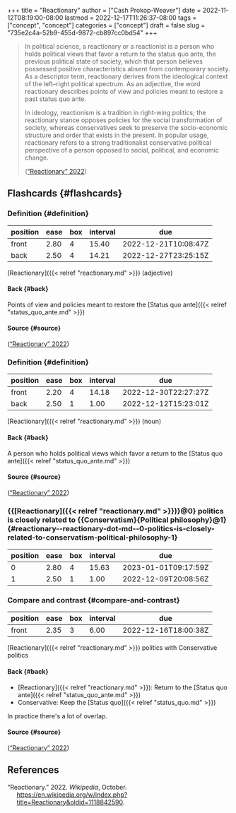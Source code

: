 +++
title = "Reactionary"
author = ["Cash Prokop-Weaver"]
date = 2022-11-12T08:19:00-08:00
lastmod = 2022-12-17T11:26:37-08:00
tags = ["concept", "concept"]
categories = ["concept"]
draft = false
slug = "735e2c4a-52b9-455d-9872-cb897cc0bd54"
+++

> In political science, a reactionary or a reactionist is a person who holds political views that favor a return to the status quo ante, the previous political state of society, which that person believes possessed positive characteristics absent from contemporary society. As a descriptor term, reactionary derives from the ideological context of the left–right political spectrum. As an adjective, the word reactionary describes points of view and policies meant to restore a past status quo ante.
>
> In ideology, reactionism is a tradition in right-wing politics; the reactionary stance opposes policies for the social transformation of society, whereas conservatives seek to preserve the socio-economic structure and order that exists in the present. In popular usage, reactionary refers to a strong traditionalist conservative political perspective of a person opposed to social, political, and economic change.
>
> (<a href="#citeproc_bib_item_1">“Reactionary” 2022</a>)


## Flashcards {#flashcards}


### Definition {#definition}

| position | ease | box | interval | due                  |
|----------|------|-----|----------|----------------------|
| front    | 2.80 | 4   | 15.40    | 2022-12-21T10:08:47Z |
| back     | 2.50 | 4   | 14.21    | 2022-12-27T23:25:15Z |

[Reactionary]({{< relref "reactionary.md" >}}) (adjective)


#### Back {#back}

Points of view and policies meant to restore the [Status quo ante]({{< relref "status_quo_ante.md" >}})


#### Source {#source}

(<a href="#citeproc_bib_item_1">“Reactionary” 2022</a>)


### Definition {#definition}

| position | ease | box | interval | due                  |
|----------|------|-----|----------|----------------------|
| front    | 2.20 | 4   | 14.18    | 2022-12-30T22:27:27Z |
| back     | 2.50 | 1   | 1.00     | 2022-12-12T15:23:01Z |

[Reactionary]({{< relref "reactionary.md" >}}) (noun)


#### Back {#back}

A person who holds political views which favor a return to the [Status quo ante]({{< relref "status_quo_ante.md" >}})


#### Source {#source}

(<a href="#citeproc_bib_item_1">“Reactionary” 2022</a>)


### {{[Reactionary]({{< relref "reactionary.md" >}})}@0} politics is closely related to {{Conservatism}{Political philosophy}@1} {#reactionary--reactionary-dot-md--0-politics-is-closely-related-to-conservatism-political-philosophy-1}

| position | ease | box | interval | due                  |
|----------|------|-----|----------|----------------------|
| 0        | 2.80 | 4   | 15.63    | 2023-01-01T09:17:59Z |
| 1        | 2.50 | 1   | 1.00     | 2022-12-09T20:08:56Z |


### Compare and contrast {#compare-and-contrast}

| position | ease | box | interval | due                  |
|----------|------|-----|----------|----------------------|
| front    | 2.35 | 3   | 6.00     | 2022-12-16T18:00:38Z |

[Reactionary]({{< relref "reactionary.md" >}}) politics with Conservative politics


#### Back {#back}

-   [Reactionary]({{< relref "reactionary.md" >}}): Return to the [Status quo ante]({{< relref "status_quo_ante.md" >}})
-   Conservative: Keep the [Status quo]({{< relref "status_quo.md" >}})

In practice there's a lot of overlap.


#### Source {#source}

(<a href="#citeproc_bib_item_1">“Reactionary” 2022</a>)

## References

<style>.csl-entry{text-indent: -1.5em; margin-left: 1.5em;}</style><div class="csl-bib-body">
  <div class="csl-entry"><a id="citeproc_bib_item_1"></a>“Reactionary.” 2022. <i>Wikipedia</i>, October. <a href="https://en.wikipedia.org/w/index.php?title=Reactionary&oldid=1118842590">https://en.wikipedia.org/w/index.php?title=Reactionary&#38;oldid=1118842590</a>.</div>
</div>
